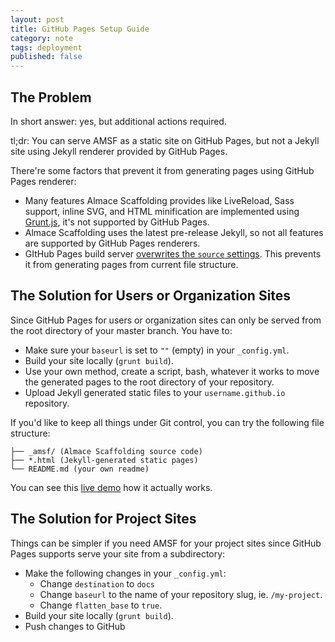 ```yaml
---
layout: post
title: GitHub Pages Setup Guide
category: note
tags: deployment
published: false
---
```


## The Problem

In short answer: yes, but additional actions required.

tl;dr: You can serve AMSF as a static site on GitHub Pages, but not a Jekyll site using Jekyll renderer provided by GitHub Pages.

There're some factors that prevent it from generating pages using GitHub Pages renderer:

- Many features Almace Scaffolding provides like LiveReload, Sass support, inline SVG, and HTML minification are implemented using [Grunt.js](https://gruntjs.com/), it's not supported by GitHub Pages.
- Almace Scaffolding uses the latest pre-release Jekyll, so not all features are supported by GitHub Pages renderers.
- GItHub Pages build server [overwrites the `source` settings](https://help.github.com/articles/pages-don-t-build-unable-to-run-jekyll#source-setting). This prevents it from generating pages from current file structure.

## The Solution for Users or Organization Sites

Since GitHub Pages for users or organization sites can only be served from the root directory of your master branch. You have to:

- Make sure your `baseurl` is set to `""` (empty) in your `_config.yml`.
- Build your site locally (`grunt build`).
- Use your own method, create a script, bash, whatever it works to move the generated pages to the root directory of your repository.
- Upload Jekyll generated static files to your `username.github.io` repository.

If you'd like to keep all things under Git control, you can try the following file structure:

```
├── _amsf/ (Almace Scaffolding source code)
├── *.html (Jekyll-generated static pages)
└── README.md (your own readme)
```

You can see this [live demo](https://github.com/amsf/amsf.github.io/) how it actually works.

## The Solution for Project Sites

Things can be simpler if you need AMSF for your project sites since GitHub Pages supports serve your site from a subdirectory:

- Make the following changes in your `_config.yml`:
  - Change `destination` to `docs`
  - Change `baseurl` to the name of your repository slug, ie. `/my-project`.
  - Change `flatten_base` to `true`.
- Build your site locally (`grunt build`).
- Push changes to GitHub
